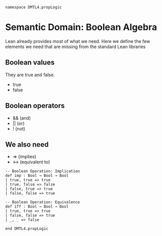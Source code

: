 ```lean
namespace DMTL4.propLogic
```

# Semantic Domain: Boolean Algebra

Lean already provides most of what we need. Here we
define the few elements we need that are missing from
the standard Lean libraries

## Boolean values

They are true and false.

- true
- false

## Boolean operators

- && (and)
- || (or)
- ! (not)

## We also need

- ⇒ (implies)
- ↔ (equivalent to)

```lean
-- Boolean Operation: Implication
def imp : Bool → Bool → Bool
| true, true => true
| true, false => false
| false, true => true
| false, false => true

-- Boolean Operation: Equivalence
def iff : Bool → Bool → Bool
| true, true => true
| false, false => true
| _, _ => false

end DMTL4.propLogic
```
